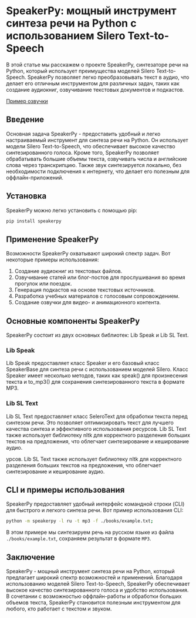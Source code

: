 # SpeakerPy: мощный инструмент синтеза речи на Python с использованием Silero Text-to-Speech

В этой статье мы расскажем о проекте SpeakerPy, синтезаторе речи на Python, который использует преимущества моделей Silero Text-to-Speech. SpeakerPy позволяет легко преобразовывать текст в аудио, что делает его отличным инструментом для различных задач, таких как создание аудиокниг, озвучивание текстовых документов и подкастов.

[Пример озвучки](./docs/docs/source/_static/out_example.txta92b8e65840ebf3629d9395779c1857e.mp3)

## Введение

Основная задача SpeakerPy - предоставить удобный и легко настраиваемый инструмент для синтеза речи на Python. Он использует модели Silero Text-to-Speech, что обеспечивает высокое качество синтезированного голоса. Кроме того, SpeakerPy позволяет обрабатывать большие объемы текста, озвучивать числа и английские слова через транскрипцию. Также звук синтезируется локально, без необходимости подключения к интернету, что делает его полезным для оффлайн-приложений.

## Установка

SpeakerPy можно легко установить с помощью pip:

```bash
pip install speakerpy
```

## Применение SpeakerPy

Возможности SpeakerPy охватывают широкий спектр задач. Вот некоторые примеры использования:

1. Создание аудиокниг из текстовых файлов.
1. Озвучивание статей или блог-постов для прослушивания во время прогулок или поездок.
1. Генерация подкастов на основе текстовых источников.
1. Разработка учебных материалов с голосовым сопровождением.
1. Создание озвучки для видео- и анимационного контента.

## Основные компоненты SpeakerPy

SpeakerPy состоит из двух основных библиотек: Lib Speak и Lib SL Text.

### Lib Speak

Lib Speak предоставляет класс Speaker и его базовый класс SpeakerBase для синтеза речи с использованием моделей Silero. Класс Speaker имеет несколько методов, таких как speak() для произнесения текста и to_mp3() для сохранения синтезированного текста в формате MP3.

### Lib SL Text

Lib SL Text предоставляет класс SeleroText для обработки текста перед синтезом речи. Это позволяет оптимизировать текст для лучшего качества синтеза и эффективного использования ресурсов. Lib SL Text также использует библиотеку nltk для корректного разделения больших текстов на предложения, что облегчает синтезирование и кеширование аудио.

урсов. Lib SL Text также использует библиотеку nltk для корректного разделения больших текстов на предложения, что облегчает синтезирование и кеширование аудио.

## CLI и примеры использования

SpeakerPy предоставляет удобный интерфейс командной строки (CLI) для быстрого и легкого синтеза речи. Вот пример использования CLI:

```bash
python -m speakerpy -l ru -t mp3 -f ./books/example.txt;
```

В этом примере мы синтезируем речь на русском языке из файла `./books/example.txt`, сохраняем результат в формате `MP3`.

## Заключение

SpeakerPy - мощный инструмент синтеза речи на Python, который предлагает широкий спектр возможностей и применений. Благодаря использованию моделей Silero Text-to-Speech, SpeakerPy обеспечивает высокое качество синтезированного голоса и удобство использования. В сочетании с возможностью оффлайн-работы и обработки больших объемов текста, SpeakerPy становится полезным инструментом для любого, кто работает с текстом и звуком.
